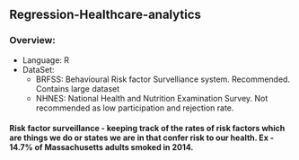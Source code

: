 ## Regression-Healthcare-analytics
### Overview:
  - Language: R
  - DataSet:
    - BRFSS: Behavioural Risk factor Survelliance system. Recommended. Contains large dataset
    - NHNES: National Health and Nutrition Examination Survey. Not recommended as low participation and rejection rate.
#### Risk factor surveillance - keeping track of the rates of risk factors which are things we do or states we are in that confer risk to our health. Ex - 14.7% of Massachusetts adults smoked in 2014.
